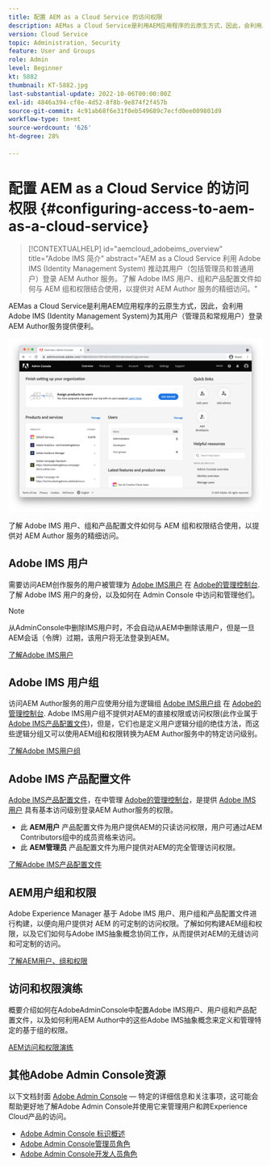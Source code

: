 ```yaml
---
title: 配置 AEM as a Cloud Service 的访问权限
description: AEMas a Cloud Service是利用AEM应用程序的云原生方式，因此，会利用Adobe IMS (Identity Management System)帮助管理员（和常规用户）登录AEM Author服务。 了解Adobe IMS用户、用户组和产品配置文件如何与AEM组和权限结合使用，以提供对AEM Author的特定访问。
version: Cloud Service
topic: Administration, Security
feature: User and Groups
role: Admin
level: Beginner
kt: 5882
thumbnail: KT-5882.jpg
last-substantial-update: 2022-10-06T00:00:00Z
exl-id: 4846a394-cf8e-4d52-8f8b-9e874f2f457b
source-git-commit: 4c91ab68f6e31f0eb549689c7ecfd0ee009801d9
workflow-type: tm+mt
source-wordcount: '626'
ht-degree: 28%

---
```


# 配置 AEM as a Cloud Service 的访问权限 {#configuring-access-to-aem-as-a-cloud-service}

>[!CONTEXTUALHELP]
>id="aemcloud_adobeims_overview"
>title="Adobe IMS 简介"
>abstract="AEM as a Cloud Service 利用 Adobe IMS (Identity Management System) 推动其用户（包括管理员和普通用户）登录 AEM Author 服务。了解 Adobe IMS 用户、组和产品配置文件如何与 AEM 组和权限结合使用，以提供对 AEM Author 服务的精细访问。"

AEMas a Cloud Service是利用AEM应用程序的云原生方式，因此，会利用Adobe IMS (Identity Management System)为其用户（管理员和常规用户）登录AEM Author服务提供便利。

![Adobe Admin Console](./assets/hero.png)

了解 Adobe IMS 用户、组和产品配置文件如何与 AEM 组和权限结合使用，以提供对 AEM Author 服务的精细访问。

## Adobe IMS 用户

需要访问AEM创作服务的用户被管理为 [Adobe IMS用户](https://helpx.adobe.com/cn/enterprise/using/set-up-identity.html) 在 [Adobe的管理控制台](https://adminconsole.adobe.com). 了解 Adobe IMS 用户的身份，以及如何在 Admin Console 中访问和管理他们。

>[!NOTE]
>
>从AdminConsole中删除IMS用户时，不会自动从AEM中删除该用户，但是一旦AEM会话（令牌）过期，该用户将无法登录到AEM。


[了解Adobe IMS用户](./adobe-ims-users.md)

## Adobe IMS 用户组

访问AEM Author服务的用户应使用分组为逻辑组 [Adobe IMS用户组](https://helpx.adobe.com/cn/enterprise/using/user-groups.html) 在 [Adobe的管理控制台](https://adminconsole.adobe.com). Adobe IMS用户组不提供对AEM的直接权限或访问权限(此作业属于 [Adobe IMS产品配置文件](#adobe-ims-product-profiles))，但是，它们也是定义用户逻辑分组的绝佳方法，而这些逻辑分组又可以使用AEM组和权限转换为AEM Author服务中的特定访问级别。

[了解Adobe IMS用户组](./adobe-ims-user-groups.md)

## Adobe IMS 产品配置文件

[Adobe IMS产品配置文件](https://helpx.adobe.com/enterprise/using/manage-permissions-and-roles.html)，在中管理 [Adobe的管理控制台](https://adminconsole.adobe.com)，是提供 [Adobe IMS用户](#adobe-ims-users) 具有基本访问级别登录AEM Author服务的权限。

+ 此 __AEM用户__ 产品配置文件为用户提供AEM的只读访问权限，用户可通过AEM Contributors组中的成员资格来访问。
+ 此 __AEM管理员__ 产品配置文件为用户提供对AEM的完全管理访问权限。

[了解Adobe IMS产品配置文件](./adobe-ims-product-profiles.md)

## AEM用户组和权限

Adobe Experience Manager 基于 Adobe IMS 用户、用户组和产品配置文件进行构建，以便向用户提供对 AEM 的可定制的访问权限。了解如何构建AEM组和权限，以及它们如何与Adobe IMS抽象概念协同工作，从而提供对AEM的无缝访问和可定制的访问。

[了解AEM用户、组和权限](./aem-users-groups-and-permissions.md)

## 访问和权限演练

概要介绍如何在AdobeAdminConsole中配置Adobe IMS用户、用户组和产品配置文件，以及如何利用AEM Author中的这些Adobe IMS抽象概念来定义和管理特定的基于组的权限。

[AEM访问和权限演练](./walk-through.md)

## 其他Adobe Admin Console资源

以下文档封面 [Adobe Admin Console](https://adminconsole.adobe.com) — 特定的详细信息和关注事项，这可能会帮助更好地了解Adobe Admin Console并使用它来管理用户和跨Experience Cloud产品的访问。

+ [Adobe Admin Console 标识概述](https://helpx.adobe.com/cn/enterprise/using/identity.html)
+ [Adobe Admin Console管理员角色](https://helpx.adobe.com/enterprise/using/admin-roles.html)
+ [Adobe Admin Console开发人员角色](https://helpx.adobe.com/enterprise/using/manage-developers.html)
